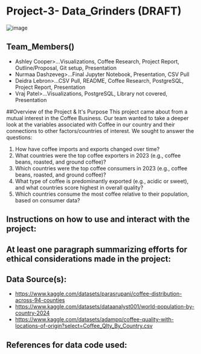 # Project-3- Data_Grinders (DRAFT)

![image](https://github.com/user-attachments/assets/6967eefc-5254-4766-bba0-8a8b992fb5d4)

## Team_Members()
- Ashley Cooper>...Visualizations, Coffee Research, Project Report, Outline/Proposal, Git setup, Presentation
- Nurmaa Dashzeveg>...Final Jupyter Notebook, Presentation, CSV Pull
- Deidra Lebron>...CSV Pull, README, Coffee Research, PostgreSQL, Project Report, Presentation
- Vraj Patel>...Visualizations, PostgreSQL, Library not covered, Presentation

##Overview of the Project & It's Purpose
This project came about from a mutual interest in the Coffee Business. Our team wanted to take a deeper look at the variables associated with Coffee in our country and their connections to other factors/countries of interest. We sought to answer the questions:
1. How have coffee imports and exports changed over time?
2. What countries were the top coffee exporters in 2023 (e.g., coffee beans, roasted, and ground 
coffee)?
3. Which countries were the top coffee consumers in 2023 (e.g., coffee beans, roasted, and ground 
coffee)?
4. What type of coffee is predominantly exported (e.g., acidic or sweet), and what countries score 
highest in overall quality?
5. Which countries consume the most coffee relative to their population, based on consumer data?

## Instructions on how to use and interact with the project:

## At least one paragraph summarizing efforts for ethical considerations made in the project:

## Data Source(s):
- https://www.kaggle.com/datasets/parasrupani/coffee-distribution-across-94-counties
- https://www.kaggle.com/datasets/dataanalyst001/world-population-by-country-2024
- https://www.kaggle.com/datasets/adampq/coffee-quality-with-locations-of-origin?select=Coffee_Qlty_By_Country.csv

## References for data code used:


